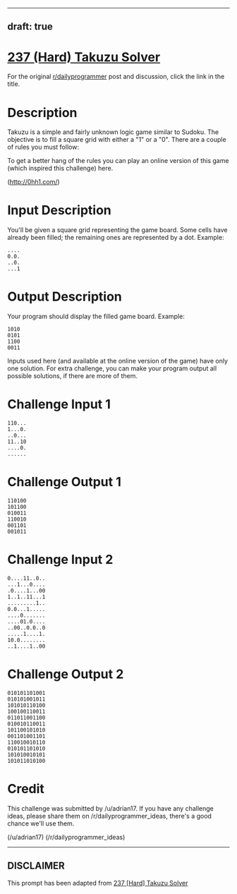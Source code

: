 ---
draft: true
----

# [237 (Hard) Takuzu Solver](https://www.reddit.com/r/dailyprogrammer/comments/3pwf17/20151023_challenge_237_hard_takuzu_solver/)

For the original [r/dailyprogrammer](https://www.reddit.com/r/dailyprogrammer/) post and discussion, click the link in the title.

# Description
Takuzu is a simple and fairly unknown logic game similar to Sudoku. The objective is to fill a square grid with either a "1" or a "0". There are a couple of rules you must follow:

To get a better hang of the rules you can play an online version of this game (which inspired this challenge) here.

(http://0hh1.com/)
# Input Description
You'll be given a square grid representing the game board. Some cells have already been filled; the remaining ones are represented by a dot. Example:


```
....
0.0.
..0.
...1
```
# Output Description
Your program should display the filled game board. Example:


```
1010
0101
1100
0011
```
Inputs used here (and available at the online version of the game) have only one solution. For extra challenge, you can make your program output all possible solutions, if there are more of them.

# Challenge Input 1

```
110...
1...0.
..0...
11..10
....0.
......
```
# Challenge Output 1

```
110100
101100
010011
110010
001101
001011
```
# Challenge Input 2

```
0....11..0..
...1...0....
.0....1...00
1..1..11...1
.........1..
0.0...1.....
....0.......
....01.0....
..00..0.0..0
.....1....1.
10.0........
..1....1..00
```
# Challenge Output 2

```
010101101001
010101001011
101010110100
100100110011
011011001100
010010110011
101100101010
001101001101
110010010110
010101101010
101010010101
101011010100
```
# Credit
This challenge was submitted by /u/adrian17. If you have any challenge ideas, please share them on /r/dailyprogrammer_ideas, there's a good chance we'll use them.

(/u/adrian17)
(/r/dailyprogrammer_ideas)

----
## **DISCLAIMER**
This prompt has been adapted from [237 [Hard] Takuzu Solver](https://www.reddit.com/r/dailyprogrammer/comments/3pwf17/20151023_challenge_237_hard_takuzu_solver/
)
